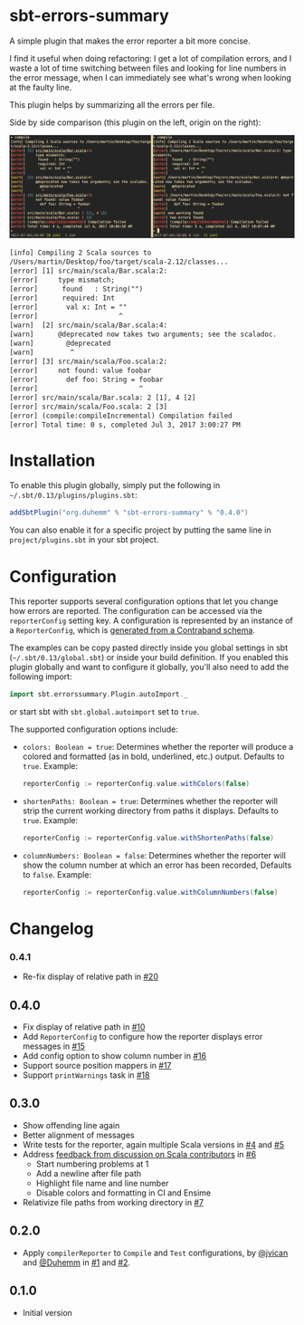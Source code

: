 # sbt-errors-summary

A simple plugin that makes the error reporter a bit more concise.

I find it useful when doing refactoring: I get a lot of compilation errors, and I waste a lot of
time switching between files and looking for line numbers in the error message, when I can
immediately see what's wrong when looking at the faulty line.

This plugin helps by summarizing all the errors per file.

Side by side comparison (this plugin on the left, origin on the right):

![side-by-side.png](side-by-side.png)

```
[info] Compiling 2 Scala sources to /Users/martin/Desktop/foo/target/scala-2.12/classes...
[error] [1] src/main/scala/Bar.scala:2:
[error]     type mismatch;
[error]      found   : String("")
[error]      required: Int
[error]       val x: Int = ""
[error]                    ^
[warn]  [2] src/main/scala/Bar.scala:4:
[warn]      @deprecated now takes two arguments; see the scaladoc.
[warn]        @deprecated
[warn]         ^
[error] [3] src/main/scala/Foo.scala:2:
[error]     not found: value foobar
[error]       def foo: String = foobar
[error]                         ^
[error] src/main/scala/Bar.scala: 2 [1], 4 [2]
[error] src/main/scala/Foo.scala: 2 [3]
[error] (compile:compileIncremental) Compilation failed
[error] Total time: 0 s, completed Jul 3, 2017 3:00:27 PM
```

# Installation

To enable this plugin globally, simply put the following in
`~/.sbt/0.13/plugins/plugins.sbt`:

```scala
addSbtPlugin("org.duhemm" % "sbt-errors-summary" % "0.4.0")
```

You can also enable it for a specific project by putting the same line in
`project/plugins.sbt` in your sbt project.

# Configuration

This reporter supports several configuration options that let you change how errors
are reported. The configuration can be accessed via the `reporterConfig` setting key.
A configuration is represented by an instance of a `ReporterConfig`, which is
[generated from a Contraband schema](https://github.com/Duhemm/sbt-errors-summary/blob/master/src/main/contraband-scala/sbt/errorssummary/ReporterConfig.scala).

The examples can be copy pasted directly inside you global settings in sbt (`~/.sbt/0.13/global.sbt`)
or inside your build definition. If you enabled this plugin globally and want to configure it globally,
you'll also need to add the following import:

```scala
import sbt.errorssummary.Plugin.autoImport._
```

or start sbt with `sbt.global.autoimport` set to `true`.

The supported configuration options include:

 - `colors: Boolean = true`:
   Determines whether the reporter will produce a colored and formatted (as in bold,
   underlined, etc.) output. Defaults to `true`.
   Example:
   ```scala
   reporterConfig := reporterConfig.value.withColors(false)
   ```

 - `shortenPaths: Boolean = true`:
   Determines whether the reporter will strip the current working directory from paths
   it displays. Defaults to `true`.
   Example:
   ```scala
   reporterConfig := reporterConfig.value.withShortenPaths(false)
   ```

 - `columnNumbers: Boolean = false`:
   Determines whether the reporter will show the column number at which an error has been
   recorded, Defaults to `false`.
   Example:
   ```scala
   reporterConfig := reporterConfig.value.withColumnNumbers(false)
   ```

# Changelog

### 0.4.1
 - Re-fix display of relative path in [#20](https://github.com/Duhemm/sbt-errors-summary/pull/20)

## 0.4.0
 - Fix display of relative path in [#10](https://github.com/Duhemm/sbt-errors-summary/pull/10)
 - Add `ReporterConfig` to configure how the reporter displays error messages in
   [#15](https://github.com/Duhemm/sbt-errors-summary/pull/15)
 - Add config option to show column number in
   [#16](https://github.com/Duhemm/sbt-errors-summary/pull/16)
 - Support source position mappers in [#17](https://github.com/Duhemm/sbt-errors-summary/pull/17)
 - Support `printWarnings` task in [#18](https://github.com/Duhemm/sbt-errors-summary/pull/18)

## 0.3.0
 - Show offending line again
 - Better alignment of messages
 - Write tests for the reporter, again multiple Scala versions in
   [#4](https://github.com/sbt-errors-summary/pull/4) and
   [#5](https://github.com/sbt-errors-summary/pull/5)
 - Address [feedback from discussion on Scala contributors](https://contributors.scala-lang.org/t/improving-the-compilation-error-reporting-of-sbt/935)
   in [#6](https://github.com/Duhemm/sbt-errors-summary/pull/6)
   - Start numbering problems at 1
   - Add a newline after file path
   - Highlight file name and line number
   - Disable colors and formatting in CI and Ensime
 - Relativize file paths from working directory in
   [#7](https://github.com/sbt-errors-summary/pull/7)

## 0.2.0
 - Apply `compilerReporter` to `Compile` and `Test` configurations, by
   [@jvican](https://github.com/jvican) and   [@Duhemm](https://github.com/Duhemm)
   in [#1](https://github.com/Duhemm/sbt-errors-summary/pull/1) and
   [#2](https://github.com/Duhemm/sbt-errors-summary/pull/2).

## 0.1.0
 - Initial version
